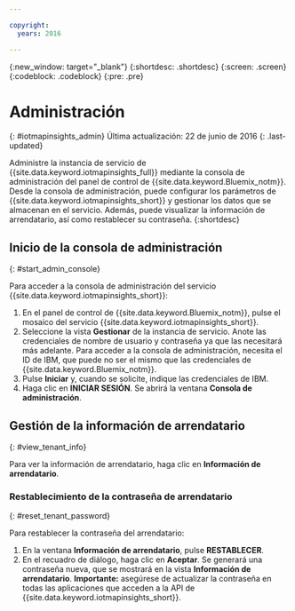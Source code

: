 ```yaml
---

copyright:
  years: 2016

---
```


{:new_window: target="_blank"}
{:shortdesc: .shortdesc}
{:screen: .screen}
{:codeblock: .codeblock}
{:pre: .pre}


# Administración
{: #iotmapinsights_admin}
Última actualización: 22 de junio de 2016
{: .last-updated}

Administre la instancia de servicio de {{site.data.keyword.iotmapinsights_full}} mediante la consola de administración del panel de control de {{site.data.keyword.Bluemix_notm}}. Desde la consola de administración, puede configurar los parámetros de {{site.data.keyword.iotmapinsights_short}} y gestionar los datos que se almacenan en el servicio. Además, puede visualizar la información de arrendatario, así como restablecer su contraseña.
{:shortdesc}

## Inicio de la consola de administración
{: #start_admin_console}

Para acceder a la consola de administración del servicio {{site.data.keyword.iotmapinsights_short}}: 

1. En el panel de control de {{site.data.keyword.Bluemix_notm}}, pulse el mosaico del servicio {{site.data.keyword.iotmapinsights_short}}. 
2. Seleccione la vista **Gestionar** de la instancia de servicio.
Anote las credenciales de nombre de usuario y contraseña ya que las necesitará más adelante. Para acceder a la consola de administración, necesita el ID de IBM, que puede no ser el mismo que las credenciales de {{site.data.keyword.Bluemix_notm}}.
3. Pulse **Iniciar** y, cuando se solicite, indique las credenciales de IBM.
4. Haga clic en **INICIAR SESIÓN**. Se abrirá la ventana **Consola de administración**.

## Gestión de la información de arrendatario
{: #view_tenant_info}

Para ver la información de arrendatario, haga clic en **Información de arrendatario**.

### Restablecimiento de la contraseña de arrendatario
{: #reset_tenant_password}

Para restablecer la contraseña del arrendatario:

1. En la ventana **Información de arrendatario**, pulse **RESTABLECER**.
2. En el recuadro de diálogo, haga clic en **Aceptar**.
Se generará una contraseña nueva, que se mostrará en la vista **Información de arrendatario**.
**Importante:** asegúrese de actualizar la contraseña en todas las aplicaciones que acceden a la API de {{site.data.keyword.iotmapinsights_short}}. 
